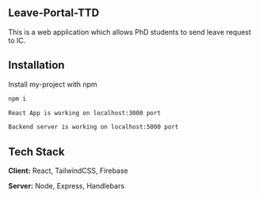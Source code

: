 ## Leave-Portal-TTD
This is a web application which allows PhD students to send leave request to IC.

## Installation

Install my-project with npm

```bash
npm i 

React App is working on localhost:3000 port

Backend server is working on localhost:5000 port 
```
## Tech Stack

**Client:** React, TailwindCSS, Firebase

**Server:** Node, Express, Handlebars

